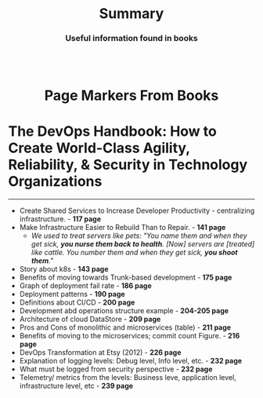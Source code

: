 # <div align="center">Summary </div>

### <div align="center">Useful information found in books</div>

<br>
<br>

# <div align="center">Page Markers From Books</div>

# The DevOps Handbook: How to Create World-Class Agility, Reliability, & Security in Technology Organizations
___
- Create Shared Services to Increase Developer Productivity - centralizing infrastructure. - **117 page**
- Make Infrastructure Easier to Rebuild Than to Repair. - **141 page**
  - _We used to treat servers like pets: "You name them and when they get sick, **you nurse them back to health**. [Now] servers are [treated] like cattle. You number them and when they get sick, **you shoot them**."_
- Story about k8s - **143 page**
- Benefits of moving towards Trunk-based development - **175 page**
- Graph of deployment fail rate - **186 page**
- Deployment patterns - **190 page**
- Definitions about CI/CD - **200 page**
- Development abd operations structure example - **204-205 page**
- Architecture of cloud DataStore - **209 page**
- Pros and Cons of monolithic and microservices (table) - **211 page**
- Benefits of moving to the microservices; commit count Figure. - **216 page**
- DevOps Transformation at Etsy (2012) - **226 page**
- Explanation of logging levels: Debug level, Info level, etc. - **232 page** 
- What must be logged from security perspective - **232 page**
-  Telemetry/ metrics from the levels: Business leve, application level, infrastructure level, etc - **239 page**